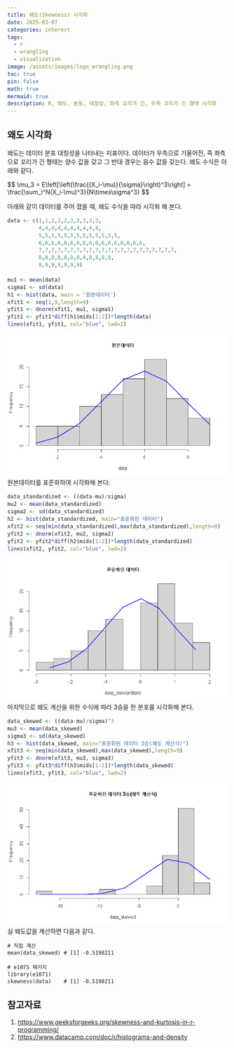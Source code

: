 ```yaml
---
title: 왜도(Skewness) 시각화
date: 2025-03-07
categories: interest
tags:
  - r
  - wrangling
  - visualization
image: /assets/images/logo_wrangling.png
toc: true
pin: false
math: true
mermaid: true
description: R, 왜도, 분포, 대칭성, 좌측 꼬리가 긴, 우측 꼬리가 긴 형태 시각화
---
```


## 왜도 시각화
왜도는 데이터 분포 대칭성을 나타내는 지표이다. 데이터가 우측으로 기울어진, 즉 좌측으로 꼬리가 긴 형태는 양수 값을 갖고 그 반대 경우는 음수 값을 갖는다. 왜도 수식은 아래와 같다.
  
<div class="box-info"  markdown="1">
$$
\mu_3 = E\left[\left(\frac{(X_i-\mu)}{\sigma}\right)^3\right] = \frac{\sum_i^N(X_i-\mu)^3}{N\times\sigma^3}
$$
</div>  


  
아래와 같이 데이터를 주어 졌을 때, 왜도 수식을 따라 시각화 해 본다.

```r
data <- c(1,1,2,2,2,3,3,3,3,3,
          4,4,4,4,4,4,4,4,4,4,
          5,5,5,5,5,5,5,5,5,5,5,5,5,
          6,6,6,6,6,6,6,6,6,6,6,6,6,6,6,6,6,
          7,7,7,7,7,7,7,7,7,7,7,7,7,7,7,7,7,7,7,7,7,7,
          8,8,8,8,8,8,8,8,8,8,8,8,
          9,9,9,9,9,9,9)

mu1 <- mean(data)
sigma1 <- sd(data)
h1 <- hist(data, main = '원본데이터')
xfit1 <- seq(1,9,length=9)
yfit1 <- dnorm(xfit1, mu1, sigma1)
yfit1 <- yfit1*diff(h1$mids[1:2])*length(data)
lines(xfit1, yfit1, col="blue", lwd=2)
```


![](/assets/images/2025-03-12-skewness-visualization.png)
원본데이터를 표준화하여 시각화해 본다.

```r
data_standardized <- ((data-mu)/sigma)
mu2 <- mean(data_standardized)
sigma2 <- sd(data_standardized)
h2 <- hist(data_standardized, main="표준화된 데이터")
xfit2 <- seq(min(data_standardized),max(data_standardized),length=9)
yfit2 <- dnorm(xfit2, mu2, sigma2)
yfit2 <- yfit2*diff(h2$mids[1:2])*length(data_standardized)
lines(xfit2, yfit2, col="blue", lwd=2)
```

![](assets/images/2025-03-12-skewness-visualization-1.png)
마지막으로 왜도 계산을 위한 수식에 따라 3승을 한 분포를 시각화해 본다.

```r
data_skewed <- ((data-mu)/sigma)^3
mu3 <- mean(data_skewed)
sigma3 <- sd(data_skewed)
h3 <- hist(data_skewed, main="표준화된 데이터 3승(왜도 계산식)")
xfit3 <- seq(min(data_skewed),max(data_skewed),length=9)
yfit3 <- dnorm(xfit3, mu3, sigma3)
yfit3 <- yfit3*diff(h3$mids[1:2])*length(data_skewed)
lines(xfit3, yfit3, col="blue", lwd=2)
```

![](assets/images/2025-03-12-skewness-visualization-2.png)
실 왜도값을 계산하면 다음과 같다.

```
# 직접 계산
mean(data_skewed) # [1] -0.5198211

# e1075 패키지
library(e1071)
skewness(data)    # [1] -0.5198211
```

## 참고자료
1. https://www.geeksforgeeks.org/skewness-and-kurtosis-in-r-programming/
2. https://www.datacamp.com/doc/r/histograms-and-density 


